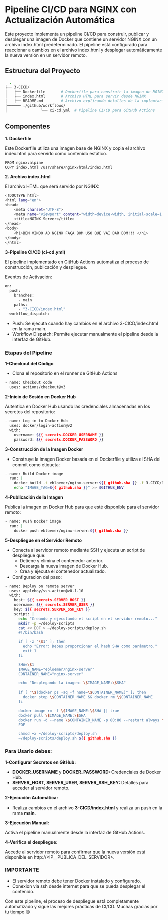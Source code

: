 
# Pipeline CI/CD para NGINX con Actualización Automática

Este proyecto implementa un pipeline CI/CD para construir, publicar y desplegar una imagen de Docker que contiene un servidor NGINX con un archivo index.html predeterminado. El pipeline está configurado para reaccionar a cambios en el archivo index.html y desplegar automáticamente la nueva versión en un servidor remoto.


## Estructura del Proyecto


```bash
  .
├── 3-CICD/
│   ├── Dockerfile       # Dockerfile para construir la imagen de NGINX
│   ├── index.html       # Archivo HTML para servir desde NGINX
│   ├── README.md        # Archivo explicando detalles de la implemtacion   
│────── ./github/workflows/
│               └── ci-cd.yml  # Pipeline CI/CD para GitHub Actions

```
    
## Componentes

**1. Dockerfile**

Este Dockerfile utiliza una imagen base de NGINX y copia el archivo index.html para servirlo como contenido estático.

```bash
FROM nginx:alpine
COPY index.html /usr/share/nginx/html/index.html
```

**2. Archivo index.html**

El archivo HTML que será servido por NGINX:
```bash
<!DOCTYPE html>
<html lang="en">
<head>
    <meta charset="UTF-8">
    <meta name="viewport" content="width=device-width, initial-scale=1.0">
    <title>NGINX Server</title>
</head>
<body>
    <h1>BEM VINDO AO NGINX FAÇA BOM USO QUE VAI DAR BOM!!! </h1>
</body>
</html>
```

**3-Pipeline CI/CD (ci-cd.yml)**

El pipeline implementado en GitHub Actions automatiza el proceso de construcción, publicación y despliegue.

Eventos de Activación:

```bash
on:
  push:
    branches:
      - main
    paths:
      - "3-CICD/index.html"
  workflow_dispatch:    
```
 - Push: Se ejecuta cuando hay cambios en el archivo 3-CICD/index.html en la rama main.
 - Workflow Dispatch: Permite ejecutar manualmente el pipeline desde la interfaz de GitHub.

### Etapas del Pipeline
**1-Checkout del Código**

 - Clona el repositorio en el runner de GitHub Actions

 
```bash
- name: Checkout code
  uses: actions/checkout@v3
```

**2-Inicio de Sesión en Docker Hub**

Autentica en Docker Hub usando las credenciales almacenadas en los secretos del repositorio:

```bash
- name: Log in to Docker Hub
  uses: docker/login-action@v2
  with:
    username: ${{ secrets.DOCKER_USERNAME }}
    password: ${{ secrets.DOCKER_PASSWORD }}
```

**3-Construcción de la Imagen Docker**

- Construye la imagen Docker basada en el Dockerfile y utiliza el SHA del commit como etiqueta:
```bash
- name: Build Docker image
  run: |
    docker build -t ebloemer/nginx-server:${{ github.sha }} -f 3-CICD/Dockerfile 3-CICD
    echo "IMAGE_TAG=${{ github.sha }}" >> $GITHUB_ENV
```

**4-Publicación de la Imagen**

Publica la imagen en Docker Hub para que esté disponible para el servidor remoto:

```bash
- name: Push Docker image
  run: |
    docker push ebloemer/nginx-server:${{ github.sha }}
```

**5-Despliegue en el Servidor Remoto**

- Conecta al servidor remoto mediante SSH y ejecuta un script de despliegue que:
  - Detiene y elimina el contenedor anterior.
  - Descarga la nueva imagen de Docker Hub.
  - Crea y ejecuta el contenedor actualizado.
- Configuracion del paso:

```bash
- name: Deploy on remote server
  uses: appleboy/ssh-action@v0.1.10
  with:
    host: ${{ secrets.SERVER_HOST }}
    username: ${{ secrets.SERVER_USER }}
    key: ${{ secrets.SERVER_SSH_KEY }}
    script: |
      echo "Creando y ejecutando el script en el servidor remoto..."
      mkdir -p ~/deploy-scripts
      cat << EOF > ~/deploy-scripts/deploy.sh
      #!/bin/bash

      if [ -z "\$1" ]; then
        echo "Error: Debes proporcionar el hash SHA como parámetro."
        exit 1
      fi

      SHA=\$1
      IMAGE_NAME="ebloemer/nginx-server"
      CONTAINER_NAME="nginx-server"

      echo "Desplegando la imagen: \$IMAGE_NAME:\$SHA"

      if [ "\$(docker ps -aq -f name=\$CONTAINER_NAME)" ]; then
        docker stop \$CONTAINER_NAME && docker rm \$CONTAINER_NAME
      fi

      docker image rm -f \$IMAGE_NAME:\$SHA || true
      docker pull \$IMAGE_NAME:\$SHA
      docker run -d --name \$CONTAINER_NAME -p 80:80 --restart always \$IMAGE_NAME:\$SHA
      EOF

      chmod +x ~/deploy-scripts/deploy.sh
      ~/deploy-scripts/deploy.sh ${{ github.sha }}
```

### Para Usarlo debes:
**1-Configurar Secretos en GitHub:**

  - **DOCKER_USERNAME** y **DOCKER_PASSWORD:** Credenciales de Docker Hub.
  - **SERVER_HOST, SERVER_USER, SERVER_SSH_KEY:** Detalles para acceder al servidor remoto.

**2-Ejecución Automática:**

  - Realiza cambios en el archivo **3-CICD/index.html** y realiza un push en la rama **main**.

**3-Ejecución Manual:**

Activa el pipeline manualmente desde la interfaz de GitHub Actions.  

**4-Verifica el despliegue:**

Accede al servidor remoto para confirmar que la nueva versión está disponible en http://<IP__PUBLICA_DEL_SERVIDOR>.


### IMPORTANTE
- El servidor remoto debe tener Docker instalado y configurado.
- Conexion via ssh desde internet para que se pueda desplegar el contenido.


Con este pipeline, el proceso de despliegue está completamente automatizado y sigue las mejores prácticas de CI/CD. Muchas gracias por tu tiempo 😊
